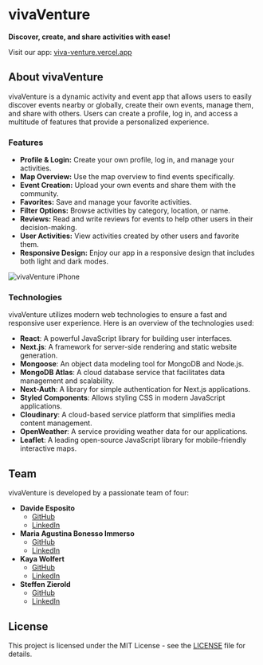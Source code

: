 # vivaVenture

**Discover, create, and share activities with ease!**

Visit our app: [viva-venture.vercel.app](https://viva-venture.vercel.app)

## About vivaVenture

vivaVenture is a dynamic activity and event app that allows users to easily discover events nearby or globally, create their own events, manage them, and share with others. Users can create a profile, log in, and access a multitude of features that provide a personalized experience.

### Features

- **Profile & Login:** Create your own profile, log in, and manage your activities.
- **Map Overview:** Use the map overview to find events specifically.
- **Event Creation:** Upload your own events and share them with the community.
- **Favorites:** Save and manage your favorite activities.
- **Filter Options:** Browse activities by category, location, or name.
- **Reviews:** Read and write reviews for events to help other users in their decision-making.
- **User Activities:** View activities created by other users and favorite them.
- **Responsive Design:** Enjoy our app in a responsive design that includes both light and dark modes.

![vivaVenture iPhone](https://github.com/user-attachments/assets/de404440-8d7e-4b48-b594-abaf6ad45758)

### Technologies

vivaVenture utilizes modern web technologies to ensure a fast and responsive user experience. Here is an overview of the technologies used:

- **React**: A powerful JavaScript library for building user interfaces.
- **Next.js**: A framework for server-side rendering and static website generation.
- **Mongoose**: An object data modeling tool for MongoDB and Node.js.
- **MongoDB Atlas**: A cloud database service that facilitates data management and scalability.
- **Next-Auth**: A library for simple authentication for Next.js applications.
- **Styled Components**: Allows styling CSS in modern JavaScript applications.
- **Cloudinary**: A cloud-based service platform that simplifies media content management.
- **OpenWeather**: A service providing weather data for our applications.
- **Leaflet**: A leading open-source JavaScript library for mobile-friendly interactive maps.

## Team

vivaVenture is developed by a passionate team of four:

- **Davide Esposito**
  - [GitHub](https://github.com/davide-esposito)
  - [LinkedIn](www.linkedin.com/in/davideesp)
- **Maria Agustina Bonesso Immerso**
  - [GitHub](https://github.com/agustina-bonesso)
  - [LinkedIn](#)
- **Kaya Wolfert**
  - [GitHub](https://github.com/KayaWolfert)
  - [LinkedIn](#)
- **Steffen Zierold**
  - [GitHub](https://github.com/e-Steffen)
  - [LinkedIn](#)

## License

This project is licensed under the MIT License - see the [LICENSE](LICENSE.md) file for details.
